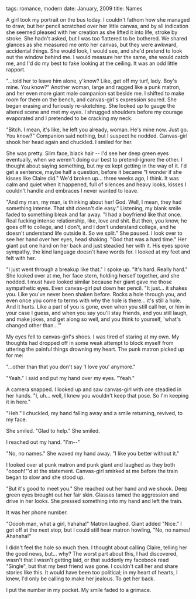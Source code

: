 tags: romance, modern
date: January, 2009
title: Names

A girl took my portrait on the bus today. I couldn't fathom how she managed to draw, but her pencil scratched over her little canvas, and by all indication she seemed pleased with her creation as she lifted it into life, stroke by stroke. She hadn't asked, but I was too flattered to be bothered. We shared glances as she measured me onto her canvas, but they were awkward, accidental things. She would look, I would see, and she'd pretend to look out the window behind me. I would measure her the same, she would catch me, and I'd do my best to fake looking at the ceiling. It was an odd little rapport.

"...told her to leave him alone, y'know? Like, get off my turf, lady. Boy's mine. You know?" Another woman, large and ragged like a punk matron, and her even more giant male companion sat beside me. I shifted to make room for them on the bench, and canvas-girl's expression soured. She began erasing and furiously re-sketching. She looked up to gauge the altered  scene and met my eyes. I shrugged shoulders before my courage evaporated and I pretended to be cracking my neck.

"Bitch. I mean, it's like, he left you already, woman. He's mine now. Just go. You know?" Companion said nothing, but I suspect he nodded. Canvas-girl shook her head again and chuckled. I smiled for her.

She was pretty. Slim face, black hair -- I'd see her deep green eyes eventually, when we weren't doing our best to pretend-ignore the other. I thought about saying something, but my ex kept getting in the way of it. I'd get a sentence, maybe half a question, before it became "I wonder if she kisses like Claire did." We'd broken up... three weeks ago, I think. It was calm and quiet when it happened,  full of silences and heavy looks, kisses I couldn't handle and embraces I never wanted to leave.

"And my man, my man, is thinking about her! God. Well, I mean, they had something intense. That shit doesn't die easy." Listening, my blank smile faded to something bleak and far away. "I had a boyfriend like that once. Real fucking intense relationship, like, love and shit. But then, you know, he goes off to college, and I don't, and I don't understand college, and he doesn't understand life outside it. So we split." She paused. I look over to see her hand over her eyes, head shaking. "God that was a hard time." Her giant put one hand on her back and just steadied her with it. His eyes spoke sympathy, the kind language doesn't have words for. I looked at my feet and felt with her.

"I just went through a breakup like that." I spoke up. "It's hard. Really hard." She looked over at me, her face stern, holding herself together, and she nodded. I must have looked similar because her giant gave me those sympathetic eyes. Even canvas-girl put down her pencil. "It just... it shakes you. Like you've never been shaken before. Rocks a hole through you, and even once you come to terms with why the hole is there... it's still a hole. And it hurts. Like a part of you is gone, even when you still call her, or him in your case I guess, and when you say you'll stay friends, and you still laugh, and make jokes, and get along so well, and you think to yourself,  'what's changed other than...'"

My eyes fell to canvas-girl's shoes. I was tired of staring at my own. My thoughts had dropped off in some weak attempt to block myself from uttering the painful things drowning my heart. The punk matron picked up for me:

"...other than that you don't say 'I love you' anymore."

 "Yeah." I said and put my hand over my eyes. "Yeah."

A camera snapped. I looked up and saw canvas-girl with one steadied in her hands. "I, uh... well, I knew you wouldn't keep that pose. So I'm keeping it in here." 

"Heh." I chuckled, my hand falling away and a smile returning, revived, to my face. 

She smiled. "Glad to help." She smiled. 

I reached out my hand. "I'm--"

"No, no names." She waved my hand away. "I like you better without it."

I looked over at punk matron and punk giant and laughed as they both "ooooh!"'d at the statement. Canvas-girl smirked at me before the train began to slow and she stood up.

"But it's good to meet you." She reached out her hand and we shook. Deep green eyes brought out her fair skin. Glasses tamed the aggression and drive in her looks. She pressed something into my hand and left the train.

It was her phone number.

"Ooooh man, what a girl, hahaha!" Matron laughed. Giant added "Nice." I got off at the next stop, but I could still hear matron howling, "No, no names! Ahahaha!"

I didn't feel the hole so much then. I thought about calling Claire, telling her the good news, but... why? The worst part about this, I had discovered, wasn't that I wasn't getting laid, or that suddenly my facebook read "Single", but that my best friend was gone. I couldn't call her and share stories like this. It would have been too political; in my heart of hearts, I knew, I'd only be calling to make her jealous. To get her back.

I put the number in my pocket. My smile faded to a grimace.